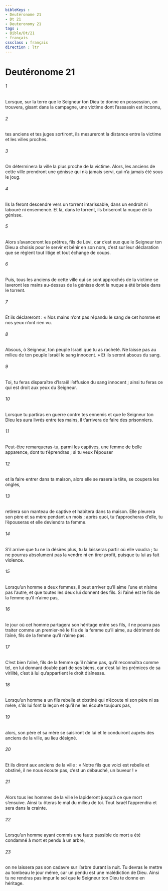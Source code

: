 ```yaml
---
bibleKeys : 
- Deutéronome 21
- Dt 21
- Deuteronomy 21
tags : 
- Bible/Dt/21
- français
cssclass : français
direction : ltr
---
```


# Deutéronome 21

###### 1
Lorsque, sur la terre que le Seigneur ton Dieu te donne en possession, on trouvera, gisant dans la campagne, une victime dont l’assassin est inconnu,
###### 2
tes anciens et tes juges sortiront, ils mesureront la distance entre la victime et les villes proches.
###### 3
On déterminera la ville la plus proche de la victime. Alors, les anciens de cette ville prendront une génisse qui n’a jamais servi, qui n’a jamais été sous le joug.
###### 4
Ils la feront descendre vers un torrent intarissable, dans un endroit ni labouré ni ensemencé. Et là, dans le torrent, ils briseront la nuque de la génisse.
###### 5
Alors s’avanceront les prêtres, fils de Lévi, car c’est eux que le Seigneur ton Dieu a choisis pour le servir et bénir en son nom, c’est sur leur déclaration que se règlent tout litige et tout échange de coups.
###### 6
Puis, tous les anciens de cette ville qui se sont approchés de la victime se laveront les mains au-dessus de la génisse dont la nuque a été brisée dans le torrent.
###### 7
Et ils déclareront : « Nos mains n’ont pas répandu le sang de cet homme et nos yeux n’ont rien vu.
###### 8
Absous, ô Seigneur, ton peuple Israël que tu as racheté. Ne laisse pas au milieu de ton peuple Israël le sang innocent. » Et ils seront absous du sang.
###### 9
Toi, tu feras disparaître d’Israël l’effusion du sang innocent ; ainsi tu feras ce qui est droit aux yeux du Seigneur.
###### 10
Lorsque tu partiras en guerre contre tes ennemis et que le Seigneur ton Dieu les aura livrés entre tes mains, il t’arrivera de faire des prisonniers.
###### 11
Peut-être remarqueras-tu, parmi les captives, une femme de belle apparence, dont tu t’éprendras ; si tu veux l’épouser
###### 12
et la faire entrer dans ta maison, alors elle se rasera la tête, se coupera les ongles,
###### 13
retirera son manteau de captive et habitera dans ta maison. Elle pleurera son père et sa mère pendant un mois ; après quoi, tu t’approcheras d’elle, tu l’épouseras et elle deviendra ta femme.
###### 14
S’il arrive que tu ne la désires plus, tu la laisseras partir où elle voudra ; tu ne pourras absolument pas la vendre ni en tirer profit, puisque tu lui as fait violence.
###### 15
Lorsqu’un homme a deux femmes, il peut arriver qu’il aime l’une et n’aime pas l’autre, et que toutes les deux lui donnent des fils. Si l’aîné est le fils de la femme qu’il n’aime pas,
###### 16
le jour où cet homme partagera son héritage entre ses fils, il ne pourra pas traiter comme un premier-né le fils de la femme qu’il aime, au détriment de l’aîné, fils de la femme qu’il n’aime pas.
###### 17
C’est bien l’aîné, fils de la femme qu’il n’aime pas, qu’il reconnaîtra comme tel, en lui donnant double part de ses biens, car c’est lui les prémices de sa virilité, c’est à lui qu’appartient le droit d’aînesse.
###### 18
Lorsqu’un homme a un fils rebelle et obstiné qui n’écoute ni son père ni sa mère, s’ils lui font la leçon et qu’il ne les écoute toujours pas,
###### 19
alors, son père et sa mère se saisiront de lui et le conduiront auprès des anciens de la ville, au lieu désigné.
###### 20
Et ils diront aux anciens de la ville : « Notre fils que voici est rebelle et obstiné, il ne nous écoute pas, c’est un débauché, un buveur ! »
###### 21
Alors tous les hommes de la ville le lapideront jusqu’à ce que mort s’ensuive. Ainsi tu ôteras le mal du milieu de toi. Tout Israël l’apprendra et sera dans la crainte.
###### 22
Lorsqu’un homme ayant commis une faute passible de mort a été condamné à mort et pendu à un arbre,
###### 23
on ne laissera pas son cadavre sur l’arbre durant la nuit. Tu devras le mettre au tombeau le jour même, car un pendu est une malédiction de Dieu. Ainsi tu ne rendras pas impur le sol que le Seigneur ton Dieu te donne en héritage.
